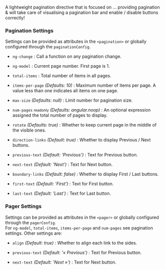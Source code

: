 
A lightweight pagination directive that is focused on ... providing pagination & will take care of visualising a pagination bar and enable / disable buttons correctly!

### Pagination Settings ###

Settings can be provided as attributes in the `<pagination>` or globally configured through the `paginationConfig`.

 * `ng-change`
 	:
 	Call a function on any pagination change.

 * `ng-model` <i class="glyphicon glyphicon-eye-open"></i>
 	:
 	Current page number. First page is 1.

 * `total-items` <i class="glyphicon glyphicon-eye-open"></i>
 	:
 	Total number of items in all pages.

 * `items-per-page` <i class="glyphicon glyphicon-eye-open"></i>
 	_(Defaults: 10)_ :
 	Maximum number of items per page. A value less than one indicates all items on one page.

 * `max-size` <i class="glyphicon glyphicon-eye-open"></i>
 	_(Defaults: null)_ :
 	Limit number for pagination size.

 * `num-pages` <small class="badge">readonly</small>
 	_(Defaults: angular.noop)_ :
 	An optional expression assigned the total number of pages to display.

 * `rotate`
 	_(Defaults: true)_ :
 	Whether to keep current page in the middle of the visible ones.

 * `direction-links`
 	_(Default: true)_ :
 	Whether to display Previous / Next buttons.

 * `previous-text`
 	_(Default: 'Previous')_ :
 	Text for Previous button.

 * `next-text`
 	_(Default: 'Next')_ :
 	Text for Next button.

 * `boundary-links`
 	_(Default: false)_ :
 	Whether to display First / Last buttons.

 * `first-text`
 	_(Default: 'First')_ :
 	Text for First button.

 * `last-text`
 	_(Default: 'Last')_ :
 	Text for Last button.

### Pager Settings ###

Settings can be provided as attributes in the `<pager>` or globally configured through the `pagerConfig`.  
For `ng-model`, `total-items`, `items-per-page` and `num-pages` see pagination settings. Other settings are:

 * `align`
 	_(Default: true)_ :
 	Whether to align each link to the sides.

 * `previous-text`
 	_(Default: '« Previous')_ :
 	Text for Previous button.

 * `next-text`
 	_(Default: 'Next »')_ :
 	Text for Next button.
